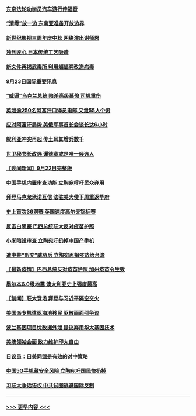 #### [东京法轮功学员汽车游行传福音](../pages/prog202/a103225070.md?t=09232050) 
#### [“清零”放一边 东南亚准备开放边界](../pages/prog202/a103225012.md?t=09232050) 
#### [新世纪影视三周年庆中秋 网络演出谢师恩](../pages/prog202/a103224981.md?t=09232050) 
#### [独到匠心 日本传统工艺吸睛](../pages/prog202/a103224963.md?t=09232050) 
#### [新文件再揭武毒所 利用蝙蝠洞改造病毒](../pages/prog202/a103224961.md?t=09232050) 
#### [9月23日国际重要讯息](../pages/prog202/a103224959.md?t=09232050) 
#### [“威逼”乌克兰总统 暗杀高级幕僚 司机重伤](../pages/prog202/a103224917.md?t=09232050) 
#### [英泄逾250名阿富汗口译员电邮 又泄55人个资](../pages/prog202/a103224836.md?t=09232050) 
#### [应对阿富汗局势 美俄军事首长会谈长达6小时](../pages/prog202/a103224814.md?t=09232050) 
#### [叙利亚冲突再起 传土耳其增兵数千](../pages/prog202/a103224785.md?t=09232050) 
#### [世卫秘书长改选 谭德塞或是唯一候选人](../pages/prog202/a103224740.md?t=09232050) 
#### [【晚间新闻】9月22日完整版](../pages/prog202/a103224725.md?t=09232050) 
#### [中国手机内置审查功能 立陶宛呼吁民众弃用](../pages/prog202/a103224571.md?t=09232050) 
#### [拜登马克龙承诺互信 法驻美大使下周重返华府](../pages/prog202/a103224458.md?t=09232050) 
#### [史上首次36洞赛 英国速度高尔夫锦标赛](../pages/prog202/a103224551.md?t=09232050) 
#### [反击白思豪 巴西总统联大反对疫苗护照](../pages/prog202/a103224518.md?t=09232050) 
#### [小米暗设审查 立陶宛吁扔掉中国产手机](../pages/prog202/a103224514.md?t=09232050) 
#### [遭中共“断交”威胁后 立陶宛再捐疫苗给台湾](../pages/prog202/a103224469.md?t=09232050) 
#### [【最新疫情】巴西总统反对疫苗护照 加州疫苗令生效](../pages/prog202/a103224354.md?t=09232050) 
#### [墨尔本6.0级地震 澳大利亚史上强度最高](../pages/prog202/a103224344.md?t=09232050) 
#### [【禁闻】联大登场 拜登与习近平隔空交火](../pages/prog202/a103224294.md?t=09232050) 
#### [美国派专机遣返海地移民 驱散画面引争议](../pages/prog202/a103224330.md?t=09232050) 
#### [波兰基因项目忧数据外泄 提议弃用华大基因技术](../pages/prog202/a103224228.md?t=09232050) 
#### [美澳领袖会面 致力维护印太自由](../pages/prog202/a103224268.md?t=09232050) 
#### [日议员：日美同盟是有效的对中策略](../pages/prog202/a103224213.md?t=09232050) 
#### [中国5G手机藏安全风险 立陶宛吁国民快扔掉](../pages/prog202/a103224181.md?t=09232050) 
#### [习联大争话语权 中共试图逃避国际反制](../pages/prog202/a103224111.md?t=09232050) 

----
#### [ >>> 更早内容 <<< ](../indexes/prog202-earlier.md)
